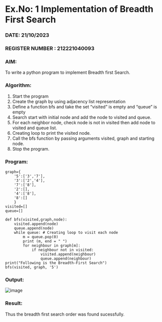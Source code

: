 # Ex.No: 1  Implementation of Breadth First Search 
### DATE: 21/10/2023                                                                           
### REGISTER NUMBER :  212221040093
### AIM: 
To write a python program to implement Breadth first Search. 
### Algorithm:
1. Start the program
2. Create the graph by using adjacency list representation
3. Define a function bfs and take the set “visited” is empty and “queue” is empty
4. Search start with initial node and add the node to visited and queue.
5. For each neighbor node, check node is not in visited then add node to visited and queue list.
6.  Creating loop to print the visited node.
7.   Call the bfs function by passing arguments visited, graph and starting node.
8.   Stop the program.
### Program:
```
graph={
    '5':['3','7'],
    '3':['2','4'],
    '7':['8'],
    '2':[],
    '4':['8'],
    '8':[]
    }
visited=[]
queue=[]

def bfs(visited,graph,node):
    visited.append(node)
    queue.append(node)
    while queue: # Creating loop to visit each node
        m = queue.pop(0)
        print (m, end = " ")
        for neighbour in graph[m]:
            if neighbour not in visited:
                visited.append(neighbour)
                queue.append(neighbour)
print("Following is the Breadth-First Search")
bfs(visited, graph, '5')
```
### Output:

![image](https://github.com/HariHaranLK/AI_Lab_2023-24/assets/132996089/f466a893-7d1f-46db-a717-d3e72dc4a709)


### Result:
Thus the breadth first search order was found sucessfully.
